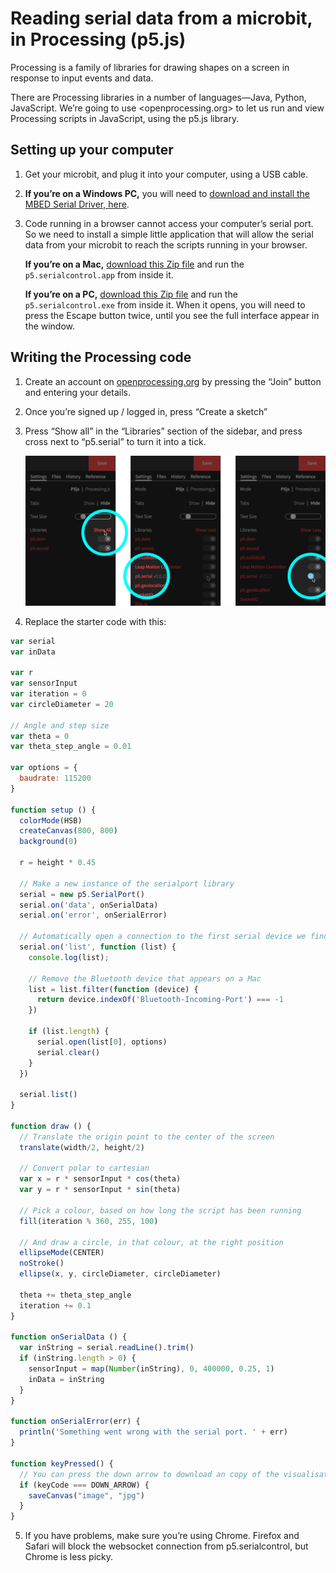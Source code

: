 # Reading serial data from a microbit, in Processing (p5.js)

Processing is a family of libraries for drawing shapes on a screen in response to input events and data.

There are Processing libraries in a number of languages—Java, Python, JavaScript. We’re going to use <openprocessing.org> to let us run and view Processing scripts in JavaScript, using the p5.js library.

## Setting up your computer

1. Get your microbit, and plug it into your computer, using a USB cable.

2. **If you’re on a Windows PC,** you will need to [download and install the MBED Serial Driver, here](https://os.mbed.com/handbook/Windows-serial-configuration).

3. Code running in a browser cannot access your computer’s serial port. So we need to install a simple little application that will allow the serial data from your microbit to reach the scripts running in your browser.

   **If you’re on a Mac,** [download this Zip file](https://github.com/vanevery/p5.serialcontrol/releases/download/0.0.6/p5.serialcontrol-darwin-x64.zip) and run the `p5.serialcontrol.app` from inside it.

   **If you’re on a PC,** [download this Zip file](https://github.com/vanevery/p5.serialcontrol/releases/download/0.0.5/p5.serialcontrol-win32-x64.zip) and run the `p5.serialcontrol.exe` from inside it. When it opens, you will need to press the Escape button twice, until you see the full interface appear in the window.

## Writing the Processing code

1. Create an account on [openprocessing.org](https://openprocessing.org) by pressing the “Join” button and entering your details.

2. Once you’re signed up / logged in, press “Create a sketch”

3. Press “Show all” in the “Libraries” section of the sidebar, and press cross next to “p5.serial” to turn it into a tick.

   ![enable p5 serial library](enable-p5-serial.png)

4. Replace the starter code with this:

```js
var serial
var inData

var r
var sensorInput
var iteration = 0
var circleDiameter = 20

// Angle and step size
var theta = 0
var theta_step_angle = 0.01

var options = {
  baudrate: 115200
}

function setup () {
  colorMode(HSB)
  createCanvas(800, 800)
  background(0)

  r = height * 0.45

  // Make a new instance of the serialport library
  serial = new p5.SerialPort()
  serial.on('data', onSerialData)
  serial.on('error', onSerialError)

  // Automatically open a connection to the first serial device we find
  serial.on('list', function (list) {
    console.log(list);

    // Remove the Bluetooth device that appears on a Mac
    list = list.filter(function (device) {
      return device.indexOf('Bluetooth-Incoming-Port') === -1
    })

    if (list.length) {
      serial.open(list[0], options)
      serial.clear()
    }
  })

  serial.list()
}

function draw () {
  // Translate the origin point to the center of the screen
  translate(width/2, height/2)

  // Convert polar to cartesian
  var x = r * sensorInput * cos(theta)
  var y = r * sensorInput * sin(theta)

  // Pick a colour, based on how long the script has been running
  fill(iteration % 360, 255, 100)

  // And draw a circle, in that colour, at the right position
  ellipseMode(CENTER)
  noStroke()
  ellipse(x, y, circleDiameter, circleDiameter)

  theta += theta_step_angle
  iteration += 0.1
}

function onSerialData () {
  var inString = serial.readLine().trim()
  if (inString.length > 0) {
    sensorInput = map(Number(inString), 0, 400000, 0.25, 1)
    inData = inString
  }
}

function onSerialError(err) {
  println('Something went wrong with the serial port. ' + err)
}

function keyPressed() {
  // You can press the down arrow to download an copy of the visualisation
  if (keyCode === DOWN_ARROW) {
    saveCanvas("image", "jpg")
  }
}
```

5. If you have problems, make sure you’re using Chrome. Firefox and Safari will block the websocket connection from p5.serialcontrol, but Chrome is less picky.
